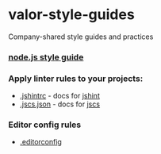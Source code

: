 valor-style-guides
=================

Company-shared style guides and practices

### [node.js style guide](https://github.com/valor-software/valor-style-guides/blob/master/node-style-guide.md)

### Apply linter rules to your projects:
* [.jshintrc](https://github.com/valor-software/valor-style-guides/blob/master/.jshintrc) - docs for  [jshint](http://jshint.com/docs/)
* [.jscs.json](https://github.com/valor-software/valor-style-guides/blob/master/.jscs.json) - docs for   [jscs](http://jscs.info/rules.html)

### Editor config rules
* [.editorconfig](https://github.com/valor-software/valor-style-guides/blob/master/.editorconfig)
